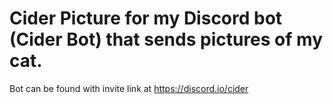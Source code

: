 # Cider Picture for my Discord bot (Cider Bot) that sends pictures of my cat.
Bot can be found with invite link at https://discord.io/cider
